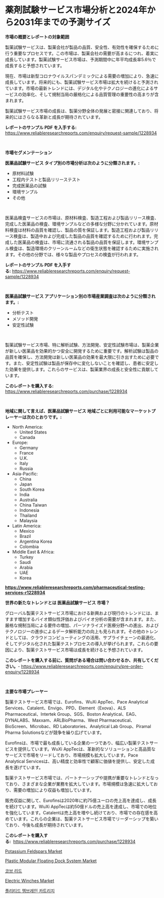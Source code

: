 <p><h1>薬剤試験サービス市場分析と2024年から2031年までの予測サイズ</h1></p><p><strong>市場の概要とレポートの対象範囲</strong></p>
<p><p>製薬試験サービスは、製薬会社が製品の品質、安全性、有効性を確保するために行う重要なプロセスです。この市場は、製薬会社の需要が高まるにつれ、着実に成長しています。製薬試験サービス市場は、予測期間中に年平均成長率5.6％で成長すると予想されています。</p><p>現在、市場は新型コロナウイルスパンデミックによる需要の増加により、急速に成長しています。将来的にも、製薬試験サービス市場は拡大を続けると予測されています。市場の最新トレンドには、デジタル化やテクノロジーの進化によるサービスの効率化、そして規制当局の厳格化による品質管理の重要性の高まりが含まれます。</p><p>製薬試験サービス市場の成長は、製薬分野全体の発展と密接に関連しており、将来的にはさらなる革新と成長が期待されています。</p></p>
<p><strong>レポートのサンプル PDF を入手する:</strong> <a href="https://www.reliableresearchreports.com/enquiry/request-sample/1228934">https://www.reliableresearchreports.com/enquiry/request-sample/1228934</a></p>
<p>&nbsp;</p>
<p><strong>市場セグメンテーション</strong></p>
<p><strong>医薬品試験サービス タイプ別の市場分析は次のように分類されます。:</strong></p>
<p><ul><li>原材料試験</li><li>工程内テストと製品リリーステスト</li><li>完成医薬品の試験</li><li>環境サンプル</li><li>その他</li></ul></p>
<p>&nbsp;</p>
<p><p>医薬品検査サービスの市場は、原材料検査、製造工程および製品リリース検査、完成した医薬品の検査、環境サンプルなどの多様な分野に分かれています。原材料検査は材料の品質を確認し、製品の質を保証します。製造工程および製品リリース検査は、製造中および完成した製品の品質を確認するために行われます。完成した医薬品の検査は、市場に流通される製品の品質を保証します。環境サンプル検査は、製造環境のクリーンルームなどの衛生状態を確認するために実施されます。その他の分野では、様々な製品やプロセスの検査が行われます。</p></p>
<p><strong>レポートのサンプル PDF を入手する:</strong>&nbsp;<a href="https://www.reliableresearchreports.com/enquiry/request-sample/1228934">https://www.reliableresearchreports.com/enquiry/request-sample/1228934</a></p>
<p>&nbsp;</p>
<p><strong> 医薬品試験サービス アプリケーション別の市場産業調査は次のように分類されます。:</strong></p>
<p><ul><li>分析テスト</li><li>メソッド開発</li><li>安定性試験</li></ul></p>
<p>&nbsp;</p>
<p><p>製薬試験サービス市場、特に解析試験、方法開発、安定性試験市場は、製薬企業が新しい医薬品を効果的かつ安全に開発するために重要です。解析試験は製品の品質を確保し、方法開発は新しい医薬品の効果を最大限に引き出すために必要です。また、安定性試験は製品が保存中に変化しないことを確認し、患者に安定した効果を提供します。これらのサービスは、製薬業界の成長と安全性に貢献しています。</p></p>
<p><strong>このレポートを購入する:</strong>&nbsp; <a href="https://www.reliableresearchreports.com/purchase/1228934">https://www.reliableresearchreports.com/purchase/1228934</a></p>
<p>&nbsp;</p>
<p><strong>地域に関して言えば、医薬品試験サービス 地域ごとに利用可能なマーケットプレーヤーは次のとおりです。:</strong></p>
<p><ul>
    <li>
        North America:
        <ul>
            <li>United States</li>
            <li>Canada</li>
        </ul>
    </li>
    <li>
        Europe:
        <ul>
            <li>Germany</li>
            <li>France</li>
            <li>U.K.</li>
            <li>Italy</li>
            <li>Russia</li>
        </ul>
    </li>
    <li>
        Asia-Pacific:
        <ul>
            <li>China</li>
            <li>Japan</li>
            <li>South Korea</li>
            <li>India</li>
            <li>Australia</li>
            <li>China Taiwan</li>
            <li>Indonesia</li>
            <li>Thailand</li>
            <li>Malaysia</li>
        </ul>
    </li>
    <li>
        Latin America:
        <ul>
            <li>Mexico</li>
            <li>Brazil</li>
            <li>Argentina Korea</li>
            <li>Colombia</li>
        </ul>
    </li>
    <li>
        Middle East & Africa:
        <ul>
            <li>Turkey</li>
            <li>Saudi</li>
            <li>Arabia</li>
            <li>UAE</li>
            <li>Korea</li>
        </ul>
    </li>
    </ul></p>
<p><strong><a href="https://www.reliableresearchreports.com/pharmaceutical-testing-services-r1228934">https://www.reliableresearchreports.com/pharmaceutical-testing-services-r1228934</a></strong>&nbsp;</p>
<p><strong>世界の新たなトレンドとは 医薬品試験サービス 市場？</strong></p>
<p><p>グローバル製薬テストサービス市場における新興および現行のトレンドには、ますます増加するバイオ類似性評価およびバイオ分析の需要が含まれます。また、厳格な規制当局による要件の増加、パーソナライズド医療分野への進出、およびテクノロジーの進歩によるデータ解析能力の向上も見られます。その他のトレンドとしては、クラウドコンピューティングの活用、サプライチェーンの最適化、そしてデジタル化された製薬テストプロセスの導入が挙げられます。これらの要因により、製薬テストサービス市場は成長を続けると予想されています。</p></p>
<p><strong>このレポートを購入する前に、質問がある場合は問い合わせるか、共有してください。</strong>- <a href="https://www.reliableresearchreports.com/enquiry/pre-order-enquiry/1228934">https://www.reliableresearchreports.com/enquiry/pre-order-enquiry/1228934</a></p>
<p>&nbsp;</p>
<p><strong>主要な市場プレーヤー</strong></p>
<p><p>製薬テストサービス市場では、Eurofins、WuXi AppTec、Pace Analytical Services、Catalent、Envigo、PPD、Element（Exova）、ALS Pharmaceutical、Intertek Group、SGS、Boston Analytical、EAG、DYNALABS、Maxxam、ARLBioPharma、West Pharmaceutical、BioScreen、Microbac、RD Laboratories、Analytical Lab Group、Piramal Pharma Solutionsなどが競争を繰り広げています。</p><p>Eurofinsは、市場で最も成長している企業の一つであり、幅広い製薬テストサービスを提供しています。WuXi AppTecは、革新的なソリューションと高品質なサービスで市場をリードしており、市場規模も拡大しています。Pace Analytical Servicesは、高い精度と効率性で顧客に価値を提供し、安定した成長を遂げています。</p><p>製薬テストサービス市場では、パートナーシップや提携が重要なトレンドとなっており、さまざまな企業が業務を拡大しています。市場規模は急速に拡大しており、需要の増加により収益も増加しています。</p><p>販売収益に関して、Eurofinsは2020年に約75億ユーロの売上高を達成し、成長を続けています。WuXi AppTecは約50億ドルの売上高を達成し、市場での地位を強化しています。Catalentは売上高を増やし続けており、市場での存在感を高めています。これらの企業は、製薬テストサービス市場でリーダーシップを築いており、今後も成長が期待されています。</p></p>
<p><strong>このレポートを購入する:</strong>&nbsp;&nbsp;<a href="https://www.reliableresearchreports.com/purchase/1228934">https://www.reliableresearchreports.com/purchase/1228934</a></p>
<p><p><a href="https://www.linkedin.com/pulse/potassium-feldspars-market-size-examines-its-scope-primary-focus-yufzf?trackingId=R5a%2Bxqm3TlDszt%2FXYDywTA%3D%3D">Potassium Feldspars Market</a></p><p><a href="https://www.linkedin.com/pulse/plastic-modular-floating-dock-system-market-provides-comprehensive-422sf?trackingId=CMmJmslGN51JoOZCx0Ugyw%3D%3D">Plastic Modular Floating Dock System Market</a></p><p><a href="https://github.com/darrellockm3ytan895656/Market-Research-Report-List-1/blob/main/250656424530.md">코브 리드</a></p><p><a href="https://github.com/shotows/Market-Research-Report-List-2/blob/main/electric-winches-market.md">Electric Winches Market</a></p><p><a href="https://medium.com/@dulcewisozk/%ED%94%8C%EB%A6%AC%ED%8B%B0%EB%93%9C-%EB%A9%A4%EB%B8%8C%EB%A0%88%EC%9D%B8-%EC%B9%B4%ED%8A%B8%EB%A6%AC%EC%A7%80-%EC%8B%9C%EC%9E%A5-%EA%B7%9C%EB%AA%A8%EB%8A%94-%EA%B8%80%EB%A1%9C%EB%B2%8C-%EC%82%B0%EC%97%85%EC%97%90%EC%84%9C-%EC%B5%9C%EC%A0%81%EC%9D%98-%EB%A7%88%EC%BC%80%ED%8C%85-%EC%B1%84%EB%84%90%EC%9D%84-%EB%B3%B4%EC%97%AC%EC%A4%8D%EB%8B%88%EB%8B%A4-a777cc3baab6">플리티드 멤브레인 카트리지</a></p></p>